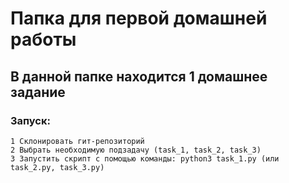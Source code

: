 # Папка для первой домашней работы 
## В данной папке находится 1 домашнее задание
### Запуск:
    1 Склонировать гит-репозиторий 
    2 Выбрать необходимую подзадачу (task_1, task_2, task_3) 
    3 Запустить скрипт с помощью команды: python3 task_1.py (или task_2.py, task_3.py)